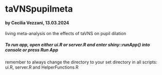 # taVNSpupilmeta
#### by Cecilia Vezzani, 13.03.2024
living meta-analysis on the effects of taVNS on pupil dilation

##### To run app, open either ui.R or server.R and enter shiny::runApp() into console or press Run App
remember to always change the directory to your set directory in all scripts: ui.R, server.R and HelperFunctions.R
